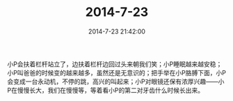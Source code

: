 ﻿---
title: "2014-7-23"
date: 2014-7-23 21:42:00
tags:
categories: 爸爸
---
小P会扶着栏杆站立了，边扶着栏杆边回过头来朝我们笑；小P睡眠越来越安稳；小P叫爸爸的时候变的越来越多，虽然还是无意识的；把手举在小P胳膊下面，小P会变成一台永动机，不停的跳，高兴的叫起来；小P对眼镜还保有浓厚兴趣——小P在慢慢长大，我们在慢慢等，等着看小P的第二对牙齿什么时候长出来。
